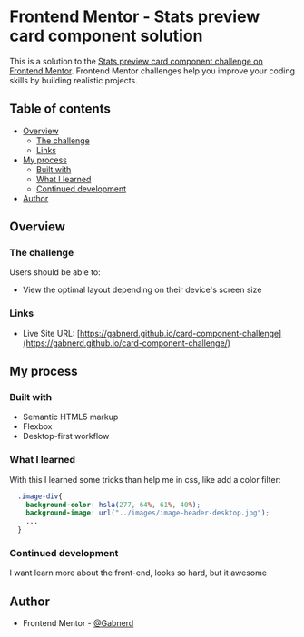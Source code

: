 # Frontend Mentor - Stats preview card component solution

This is a solution to the [Stats preview card component challenge on Frontend Mentor](https://www.frontendmentor.io/challenges/stats-preview-card-component-8JqbgoU62). Frontend Mentor challenges help you improve your coding skills by building realistic projects. 

## Table of contents

- [Overview](#overview)
  - [The challenge](#the-challenge)
  - [Links](#links)
- [My process](#my-process)
  - [Built with](#built-with)
  - [What I learned](#what-i-learned)
  - [Continued development](#continued-development)
- [Author](#author)

## Overview

### The challenge

Users should be able to:

- View the optimal layout depending on their device's screen size

### Links

- Live Site URL: [https://gabnerd.github.io/card-component-challenge](https://gabnerd.github.io/card-component-challenge/)

## My process

### Built with

- Semantic HTML5 markup
- Flexbox
- Desktop-first workflow

### What I learned

With this I learned some tricks than help me in css, like add a color filter:

```css
  .image-div{
    background-color: hsla(277, 64%, 61%, 40%);
    background-image: url("../images/image-header-desktop.jpg");
    ...
  }
```

### Continued development

I want learn more about the front-end, looks so hard, but it awesome
## Author

- Frontend Mentor - [@Gabnerd](https://www.frontendmentor.io/profile/Gabnerd)
